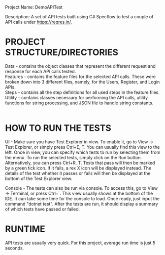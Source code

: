 Project Name: DemoAPITest

Description: A set of API tests built using C# Specflow to test a couple of API calls under https://reqres.in/.

PROJECT STRUCTURE/DIRECTORIES
=============================

Data - contains the object classes that represent the different request and response for each API calls tested.<br>
Features - contains the feature files for the selected API calls. These were broken down into 3 different files, namely, for the Users, Register, and Login APIs.<br>
Steps - contains all the step definitions for all used steps in the feature files.<br>
Utility - contains classes necessary for performing the API calls, utility functions for string processing, and JSON file to handle string constants.
<br>
<br>


HOW TO RUN THE TESTS
====================

UI - Make sure you have Test Explorer in view. To enable it, go to View -> Test Explorer, or simply press Ctrl+E, T. You can usually find this view to the left. Once in view, you can specify which tests to run by selecting them from the menu. To run the selected tests, simply click on the Run button. Alternatively, you can press Ctrl+R, T. Tests that pass will then be marked by a green tick icon. If it fails, a rex X icon will be displayed instead. The details of the test whether it passes or fails will then be displayed at the bottom of the Test Explorer view.

Console - The tests can also be run via console. To access this, go to View -> Terminal, or press Ctrl+`. This view usually shows at the bottom of the IDE. It can take some time for the console to load. Once ready, just input the command "dotnet test". After the tests are run, it should display a summary of which tests have passed or failed.


RUNTIME
=======
API tests are usually very quick. For this project, average run time is just 5 seconds.